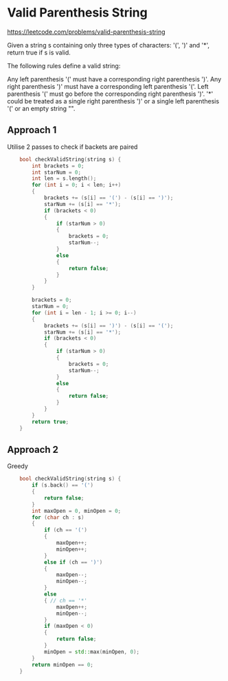 # Valid Parenthesis String

https://leetcode.com/problems/valid-parenthesis-string

Given a string s containing only three types of characters: '(', ')' and '*', return true if s is valid.

The following rules define a valid string:

Any left parenthesis '(' must have a corresponding right parenthesis ')'.
Any right parenthesis ')' must have a corresponding left parenthesis '('.
Left parenthesis '(' must go before the corresponding right parenthesis ')'.
'*' could be treated as a single right parenthesis ')' or a single left parenthesis '(' or an empty string "".


## Approach 1

Utilise 2 passes to check if backets are paired
``` C++
    bool checkValidString(string s) {
        int brackets = 0;
        int starNum = 0;
        int len = s.length();
        for (int i = 0; i < len; i++)
        {
            brackets += (s[i] == '(') - (s[i] == ')');
            starNum += (s[i] == '*');
            if (brackets < 0)
            {
                if (starNum > 0)
                {
                    brackets = 0;
                    starNum--;
                }
                else 
                {
                    return false;
                }
            }
        }

        brackets = 0;
        starNum = 0;
        for (int i = len - 1; i >= 0; i--)
        {
            brackets += (s[i] == ')') - (s[i] == '(');
            starNum += (s[i] == '*');
            if (brackets < 0)
            {
                if (starNum > 0)
                {
                    brackets = 0;
                    starNum--;
                }
                else 
                {
                    return false;
                }
            }
        }
        return true;
    }
```

## Approach 2

Greedy

``` C++
    bool checkValidString(string s) {
        if (s.back() == '(')
        {
            return false;
        }
        int maxOpen = 0, minOpen = 0;
        for (char ch : s)
        {
            if (ch == '(')
            {
                maxOpen++;
                minOpen++;
            }
            else if (ch == ')')
            {
                maxOpen--;
                minOpen--;
            }
            else
            { // ch == '*'
                maxOpen++;
                minOpen--;
            }
            if (maxOpen < 0)
            {
                return false;
            }
            minOpen = std::max(minOpen, 0);
        }
        return minOpen == 0;
    }
```